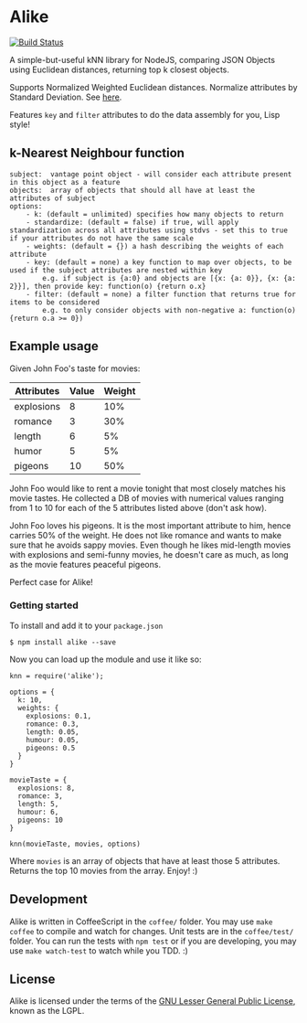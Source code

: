 Alike
=============
[![Build Status](https://travis-ci.org/axiomzen/Alike.png?branch=master)](https://travis-ci.org/axiomzen/Alike)

A simple-but-useful kNN library for NodeJS, comparing JSON Objects using Euclidean distances, returning top k closest objects.

Supports Normalized Weighted Euclidean distances. Normalize attributes by Standard Deviation. See [here](http://www.econ.upf.edu/~michael/stanford/maeb4.pdf).

Features `key` and `filter` attributes to do the data assembly for you, Lisp style!

## k-Nearest Neighbour function
```
subject:  vantage point object - will consider each attribute present in this object as a feature
objects:  array of objects that should all have at least the attributes of subject
options:
    - k: (default = unlimited) specifies how many objects to return
    - standardize: (default = false) if true, will apply standardization across all attributes using stdvs - set this to true if your attributes do not have the same scale
    - weights: (default = {}) a hash describing the weights of each attribute
    - key: (default = none) a key function to map over objects, to be used if the subject attributes are nested within key
        e.g. if subject is {a:0} and objects are [{x: {a: 0}}, {x: {a: 2}}], then provide key: function(o) {return o.x}
    - filter: (default = none) a filter function that returns true for items to be considered
        e.g. to only consider objects with non-negative a: function(o) {return o.a >= 0})
```
## Example usage

Given John Foo's taste for movies:

<table>
  <thead>
    <th>Attributes</th>
    <th>Value</th>
    <th>Weight</th>
  </thead>
  <tr>
    <td>explosions</td><td>8</td><td>10%</td>
  </tr>
  <tr>
    <td>romance</td><td>3</td><td>30%</td>
  </tr>
  <tr>
    <td>length</td><td>6</td><td>5%</td>
  </tr>
  <tr>
    <td>humor</td><td>5</td><td>5%</td>
  </tr>
  <tr>
    <td>pigeons</td><td>10</td><td>50%</td>
  </tr>
</table>

John Foo would like to rent a movie tonight that most closely matches his movie tastes. He collected a DB of movies with numerical values ranging from 1 to 10 for each of the 5 attributes listed above (don't ask how).

John Foo loves his pigeons. It is the most important attribute to him, hence carries 50% of the weight. He does not like romance and wants to make sure that he avoids sappy movies. Even though he likes mid-length movies with explosions and semi-funny movies, he doesn't care as much, as long as the movie features peaceful pigeons.

Perfect case for Alike!

### Getting started

To install and add it to your `package.json`

```
$ npm install alike --save
```

Now you can load up the module and use it like so:

```
knn = require('alike');

options = {
  k: 10,
  weights: {
    explosions: 0.1,
    romance: 0.3,
    length: 0.05,
    humour: 0.05,
    pigeons: 0.5
  }
}

movieTaste = {
  explosions: 8,
  romance: 3,
  length: 5,
  humour: 6,
  pigeons: 10
}

knn(movieTaste, movies, options)
```

Where `movies` is an array of objects that have at least those 5 attributes. Returns the top 10 movies from the array. Enjoy! :)

## Development

Alike is written in CoffeeScript in the `coffee/` folder. You may use `make coffee` to compile and watch for changes. Unit tests are in the `coffee/test/` folder. You can run the tests with `npm test` or if you are developing, you may use `make watch-test` to watch while you TDD. :)

## License

Alike is licensed under the terms of the [GNU Lesser General Public License](http://www.gnu.org/licenses/lgpl.html), known as the LGPL.
